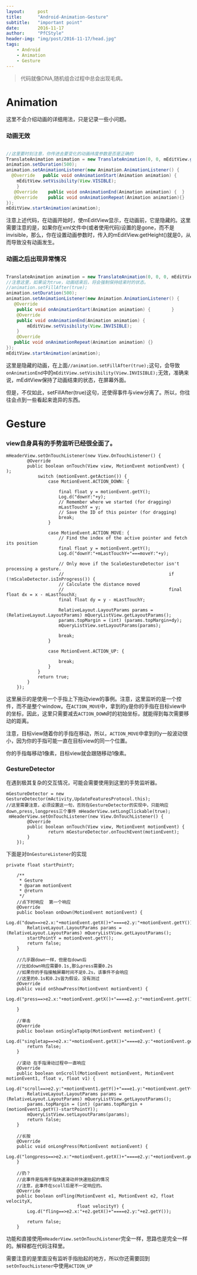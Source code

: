```yaml
---
layout:		post
title:		"Android-Animation-Gesture"
subtitle:	"important point"
date:		2016-11-17
author:		"PfCStyle"
header-img:	"img/post/2016-11-17/head.jpg"
tags:
    - Android
    - Animation
    - Gesture
---
```


> 代码就像DNA,随机组合过程中总会出现毛病。

# Animation

这里不会介绍动画的详细用法，只是记录一些小问题。

### 动画无效

```java

//这里要时刻注意，你传进去要变化的动画纬度参数是否是正确的
TranslateAnimation animation = new TranslateAnimation(0, 0, mEditView.getHeight(), 0);         
animation.setDuration(500); 
animation.setAnimationListener(new Animation.AnimationListener() {             
  @Override   public void onAnimationStart(Animation animation) {                 
	mEditView.setVisibility(View.VISIBLE);             
	}     
   @Override    public void onAnimationEnd(Animation animation) {  }     
   @Override    public void onAnimationRepeat(Animation animation){}         
});         
mEditView.startAnimation(animation);

```

注意上述代码，在动画开始时，使mEditView显示，在动画前，它是隐藏的。这里需要注意的是，如果你在xml文件中(或者使用代码)设置的是gone，而不是invisible，那么，你在设置动画参数时，传入的mEditView.getHeight()就是0，从而导致没有动画发生。

### 动画之后出现异常情况


```java

TranslateAnimation animation = new TranslateAnimation(0, 0, 0, mEditView.getHeight());
//注意这里，如果设为true，动画结束后，将会强制保持结束时的状态。 
//animation.setFillAfter(true);
animation.setDuration(500);
animation.setAnimationListener(new Animation.AnimationListener() {
   @Override 	
	public void onAnimationStart(Animation animation) {        }  	
	@Override             
	public void onAnimationEnd(Animation animation) {
 		mEditView.setVisibility(View.INVISIBLE);
    } 
	@Override
   public void onAnimationRepeat(Animation animation) {}
});
mEditView.startAnimation(animation);
```

这里是隐藏的动画，在上面`//animation.setFillAfter(true);`这句，会导致`onAnimationEnd`中的`mEditView.setVisibility(View.INVISIBLE);`无效，准确来说，mEditView保持了动画结束的状态，在屏幕外面。

但是，不仅如此，setFillAfter(true)这句，还使得事件与view分离了。所以，你往往会点到一些看起来诡异的东西。

# Gesture

### view自身具有的手势监听已经很全面了。


```
mHeaderView.setOnTouchListener(new View.OnTouchListener() {
        @Override
        public boolean onTouch(View view, MotionEvent motionEvent) {
);
            switch (motionEvent.getAction()) {
                case MotionEvent.ACTION_DOWN: {
                    
              	    final float y = motionEvent.getY();
                    Log.d("downY:"+y);
                    // Remember where we started (for dragging)
                    mLastTouchY = y;
                    // Save the ID of this pointer (for dragging)
                    break;
                }
                    
                case MotionEvent.ACTION_MOVE: {
                    // Find the index of the active pointer and fetch its position
                    final float y = motionEvent.getY();
                    Log.d("downY:"+mLastTouchY+"===moveY:"+y);
                    
                    // Only move if the ScaleGestureDetector isn't processing a gesture.
                    //                                        if (!mScaleDetector.isInProgress()) {
                    // Calculate the distance moved
                    //                                        final float dx = x - mLastTouchX;
                    final float dy = y - mLastTouchY;
                    
                    RelativeLayout.LayoutParams params = (RelativeLayout.LayoutParams) mQueryListView.getLayoutParams();
                    params.topMargin = (int) (params.topMargin+dy);
                    mQueryListView.setLayoutParams(params);
                    
                    break;
                }
                    
                case MotionEvent.ACTION_UP: {

                    break;
                }
            }
            return true;
        }
    });
```

这里展示的是使用一个手指上下拖动view的事例。注意，这里监听的是一个控件，而不是整个window。在`ACTION_MOVE`中，拿到的y是你的手指在目标view中的坐标，因此，这里只需要减去`ACTION_DOWN`时的初始坐标，就能得到每次需要移动的距离。

注意，目标view随着你的手指在移动，所以，`ACTION_MOVE`中拿到的y一般波动很小，因为你的手指可能一直在目标view的同一个位置。

你的手指每移动1像素，目标view就会跟随移动1像素。

### GestureDetector

在遇到极其复杂的交互情况，可能会需要使用到这里的手势监听器。


```
mGestureDetector = new GestureDetector(mActivity,UpdateFeaturesProtocol.this);
//这里需要注意，必须设置这一句，否则在GestureDetector的实现中，只能响应down,press,longpress三个事件 mHeaderView.setLongClickable(true);
 mHeaderView.setOnTouchListener(new View.OnTouchListener() {
        @Override
        public boolean onTouch(View view, MotionEvent motionEvent) {
                return mGestureDetector.onTouchEvent(motionEvent);
        }
    });
```

下面是对`OnGestureListener`的实现


```
private float startPointY;
    
    /**
     * Gesture
     * @param motionEvent
     * @return
     */
    //点下时响应  第一个响应
    @Override
    public boolean onDown(MotionEvent motionEvent) {
        Log.d("down==>e2.x:"+motionEvent.getX()+"====e2.y:"+motionEvent.getY());
        RelativeLayout.LayoutParams params = (RelativeLayout.LayoutParams) mQueryListView.getLayoutParams();
        startPointY = motionEvent.getY();
        return false;
    }
    
    //几乎跟down一样，但是在down后
    //比如down响应需要0.1s,那么press需要0.2s
    //如果你的手指接触屏幕时间不足0.2s，该事件不会响应
    //这里的0.1s和0.2s皆为假设，没有测过
    @Override
    public void onShowPress(MotionEvent motionEvent) {
        Log.d("press==>e2.x:"+motionEvent.getX()+"====e2.y:"+motionEvent.getY());
        
    }
    
    //单击
    @Override
    public boolean onSingleTapUp(MotionEvent motionEvent) {
        Log.d("singletap==>e2.x:"+motionEvent.getX()+"====e2.y:"+motionEvent.getY());
        return false;
    }
    
    //滚动 在手指滑动过程中一直响应
    @Override
    public boolean onScroll(MotionEvent motionEvent, MotionEvent motionEvent1, float v, float v1) {
        Log.d("scroll==>e2.y:"+motionEvent1.getY()+"===e1.y:"+motionEvent.getY()+"distanceY:"+v1);
        RelativeLayout.LayoutParams params = (RelativeLayout.LayoutParams) mQueryListView.getLayoutParams();
        params.topMargin = (int) (params.topMargin + (motionEvent1.getY()-startPointY));
        mQueryListView.setLayoutParams(params);
        return false;
    }
    
    //长按
    @Override
    public void onLongPress(MotionEvent motionEvent) {
        Log.d("longpress==>e2.x:"+motionEvent.getX()+"====e2.y:"+motionEvent.getY());
    }
    
    //扔？
    //此事件是指用手指快速滑动并快速抬起的情况
    //注意，此事件在scoll后是不一定响应的。
    @Override
    public boolean onFling(MotionEvent e1, MotionEvent e2, float velocityX,
                           float velocityY) {
        Log.d("fling==>e2.x:"+e2.getX()+"====e2.y:"+e2.getY());
        
        return false;
    }
```

功能和直接使用`mHeaderView.setOnTouchListener`完全一样，思路也是完全一样的。解释都在代码注释里。

需要注意的是里面没有监听手指抬起的地方，所以你还需要回到`setOnTouchListener`中使用`ACTION_UP`







 





